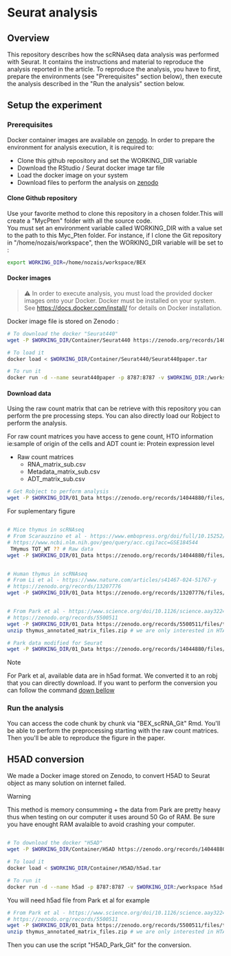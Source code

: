 # Seurat analysis

## Overview

This repository describes how the scRNAseq data analysis was performed with Seurat. It contains the instructions and material to reproduce the analysis reported in the article.
To reproduce the analysis, you have to first, prepare the environments (see "Prerequisites" section below), then execute the analysis described in the "Run the analysis" section below.

## Setup the experiment
### Prerequisites

Docker container images are available on [zenodo](https://doi.org/10.5281/zenodo.14044880).
In order to prepare the environment for analysis execution, it is required to:
- Clone this github repository and set the WORKING_DIR variable
- Download the RStudio / Seurat docker image tar file
- Load the docker image on your system
- Download files to perform the analysis on [zenodo](https://doi.org/10.5281/zenodo.14044880)

#### Clone Github repository

Use your favorite method to clone this repository in a chosen folder.This will create a "MycPten" folder with all the source code. <br/>
You must set an environment variable called WORKING_DIR with a value set to the path to this Myc_Pten folder.
For instance, if I clone the Git repository in "/home/nozais/workspace", then the WORKING_DIR variable will be set to :

```bash
export WORKING_DIR=/home/nozais/workspace/BEX
```

#### Docker images
> :warning: In order to execute analysis, you must load the provided docker images onto your Docker. Docker must be installed on your system. See https://docs.docker.com/install/ for details on Docker installation.

Docker image file is stored on Zenodo :

```bash
# To download the docker "Seurat440"
wget -P $WORKING_DIR/Container/Seurat440 https://zenodo.org/records/14044880/files/Seurat440paper.tar

# To load it
docker load < $WORKING_DIR/Container/Seurat440/Seurat440paper.tar

# To run it
docker run -d --name seurat440paper -p 8787:8787 -v $WORKING_DIR:/workspace seurat440paper
```

#### Download data
Using the raw count matrix that can be retrieve with this repository you can perform the pre processing steps.
You can also directly load our Robject to perform the analysis.

For raw count matrices you have access to gene count, HTO information ie:sample of origin of the cells and ADT count ie: Protein expression level
- Raw count matrices
	- RNA_matrix_sub.csv
	- Metadata_matrix_sub.csv
	- ADT_matrix_sub.csv

```bash
# Get Robject to perform analysis
wget -P $WORKING_DIR/01_Data https://zenodo.org/records/14044880/files/BC_BEX_mice.Robj

```

For suplementary figure
```bash

# Mice thymus in scRNAseq
# From Scarauzzino et al - https://www.embopress.org/doi/full/10.15252/embj.2021110023
# https://www.ncbi.nlm.nih.gov/geo/query/acc.cgi?acc=GSE184544 
 THymus TOT_WT ?? # Raw data
wget -P $WORKING_DIR/01_Data https://zenodo.org/records/14044880/files/ThymusWT_clean_cc-regressed_noADT.Robj # Processed object 


# Human thymus in scRNAseq 
# From Li et al - https://www.nature.com/articles/s41467-024-51767-y
# https://zenodo.org/records/13207776
wget -P $WORKING_DIR/01_Data https://zenodo.org/records/13207776/files/thymus.sc.RDS #already processed object


# From Park et al - https://www.science.org/doi/10.1126/science.aay3224
# https://zenodo.org/records/5500511
wget -P $WORKING_DIR/01_Data https://zenodo.org/records/5500511/files/thymus_annotated_matrix_files.zip
unzip thymus_annotated_matrix_files.zip # we are only interested in HTA08.v01.A05.Science_human_fig1.h5ad

# Park data modified for Seurat 
wget -P $WORKING_DIR/01_Data https://zenodo.org/records/14044880/files/Park_dataset.robj

```

> [!NOTE]  
> For Park et al, available data are in h5ad format. We converted it to an robj that you can directly download. If you want to perform the conversion you can follow the command [down bellow](#h5ad-conversion) 


### Run the analysis
You can access the code chunk by chunk via "BEX_scRNA_Git" Rmd. You'll be able to perform the preprocessing starting with the raw count matrices.
Then you'll be able to reproduce the figure in the paper.

## H5AD conversion

We made a Docker image stored on Zenodo, to convert H5AD to Seurat object as many solution on internet failed. 

> [!WARNING] 
> This method is memory consumming + the data from Park are pretty heavy thus when testing on our computer it uses around 50 Go of RAM.
> Be sure you have enought RAM avalaible to avoid crashing your computer.


```bash

# To download the docker "H5AD"
wget -P $WORKING_DIR/Container/H5AD https://zenodo.org/records/14044880/files/h5ad.tar

# To load it
docker load < $WORKING_DIR/Container/H5AD/h5ad.tar

# To run it
docker run -d --name h5ad -p 8787:8787 -v $WORKING_DIR:/workspace h5ad
```
You will need h5ad file from Park et al for example
```bash
# From Park et al - https://www.science.org/doi/10.1126/science.aay3224
# https://zenodo.org/records/5500511
wget -P $WORKING_DIR/01_Data https://zenodo.org/records/5500511/files/thymus_annotated_matrix_files.zip
unzip thymus_annotated_matrix_files.zip # we are only interested in HTA08.v01.A05.Science_human_fig1.h5ad
```
Then you can use the script "H5AD_Park_Git" for the conversion.
